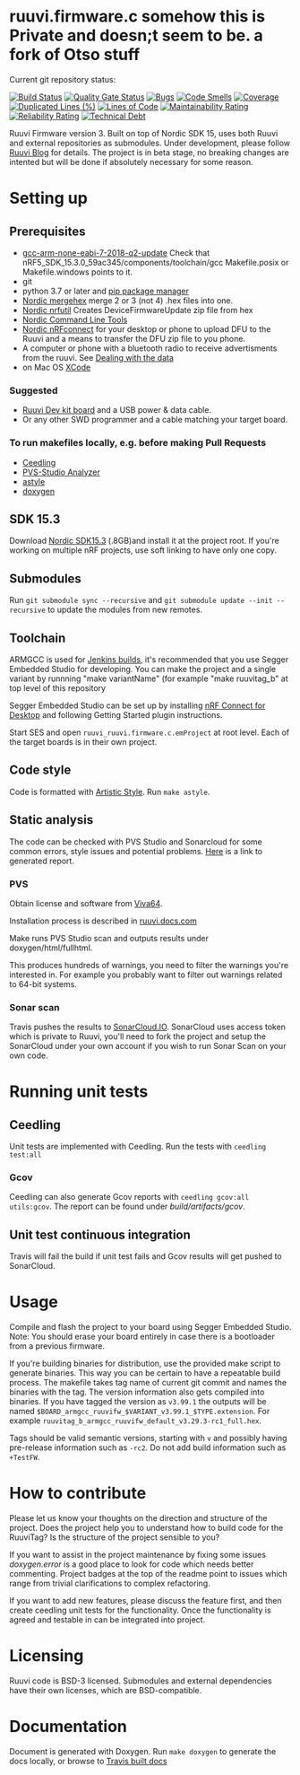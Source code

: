 # ruuvi.firmware.c  somehow this is Private and doesn;t seem to be. a fork of Otso stuff
Current git repository status:

[![Build Status](https://jenkins.ruuvi.com/buildStatus/icon?job=ruuvi.firmware.c+-+deploy)](https://jenkins.ruuvi.com/job/ruuvi.firmware.c%20-%20deploy/)
[![Quality Gate Status](https://sonarcloud.io/api/project_badges/measure?project=ruuvi_ruuvi.firmware.c&metric=alert_status)](https://sonarcloud.io/dashboard?id=ruuvi_ruuvi.firmware.c)
[![Bugs](https://sonarcloud.io/api/project_badges/measure?project=ruuvi_ruuvi.firmware.c&metric=bugs)](https://sonarcloud.io/dashboard?id=ruuvi_ruuvi.firmware.c)
[![Code Smells](https://sonarcloud.io/api/project_badges/measure?project=ruuvi_ruuvi.firmware.c&metric=code_smells)](https://sonarcloud.io/dashboard?id=ruuvi_ruuvi.firmware.c)
[![Coverage](https://sonarcloud.io/api/project_badges/measure?project=ruuvi_ruuvi.firmware.c&metric=coverage)](https://sonarcloud.io/dashboard?id=ruuvi_ruuvi.firmware.c)
[![Duplicated Lines (%)](https://sonarcloud.io/api/project_badges/measure?project=ruuvi_ruuvi.firmware.c&metric=duplicated_lines_density)](https://sonarcloud.io/dashboard?id=ruuvi_ruuvi.firmware.c)
[![Lines of Code](https://sonarcloud.io/api/project_badges/measure?project=ruuvi_ruuvi.firmware.c&metric=ncloc)](https://sonarcloud.io/dashboard?id=ruuvi_ruuvi.firmware.c)
[![Maintainability Rating](https://sonarcloud.io/api/project_badges/measure?project=ruuvi_ruuvi.firmware.c&metric=sqale_rating)](https://sonarcloud.io/dashboard?id=ruuvi_ruuvi.firmware.c)
[![Reliability Rating](https://sonarcloud.io/api/project_badges/measure?project=ruuvi_ruuvi.firmware.c&metric=reliability_rating)](https://sonarcloud.io/dashboard?id=ruuvi_ruuvi.firmware.c)
[![Technical Debt](https://sonarcloud.io/api/project_badges/measure?project=ruuvi_ruuvi.firmware.c&metric=sqale_index)](https://sonarcloud.io/dashboard?id=ruuvi_ruuvi.firmware.c)

Ruuvi Firmware version 3. Built on top of Nordic SDK 15, uses both Ruuvi and external repositories as submodules.
Under development, please follow [Ruuvi Blog](https://ruuvi.com/blog/) for details. The project is in beta stage, no breaking changes are intented but will be done if absolutely necessary for some reason.  

# Setting up

## Prerequisites
* [gcc-arm-none-eabi-7-2018-q2-update](https://developer.arm.com/tools-and-software/open-source-software/developer-tools/gnu-toolchain/gnu-rm/downloads/7-2018-q2-update) Check that nRF5_SDK_15.3.0_59ac345/components/toolchain/gcc  Makefile.posix or Makefile.windows points to it.
* git
* python 3.7 or later and [pip package manager](https://pypi.org/project/pip/)
* [Nordic mergehex](https://infocenter.nordicsemi.com/index.jsp?topic=%2Fug_nrfutil%2FUG%2Fnrfutil%2Fnrfutil_intro.html) merge 2 or 3 (not 4) .hex files into one.
* [Nordic nrfutil](https://infocenter.nordicsemi.com/index.jsp?topic=%2Fug_nrfutil%2FUG%2Fnrfutil%2Fnrfutil_intro.html) Creates DeviceFirmwareUpdate zip file from hex
* [Nordic Command Line Tools](https://www.nordicsemi.com/Software-and-tools/Development-Tools/nRF-Command-Line-Tools/Download)
* [Nordic nRFconnect](https://www.nordicsemi.com/Software-and-tools/Development-Tools/nRF-Connect-for-desktop) for your desktop or phone to upload DFU to the Ruuvi and a means to transfer the DFU zip file to you phone.
* A computer or phone with a bluetooth radio to receive advertisments from the ruuvi. See [Dealing with the data](https://github.com/ruuvi/ruuvitag_fw/wiki/Dealing-with-the-data)
* on Mac OS [XCode](https://wilsonmar.github.io/xcode/)

### Suggested 
* [Ruuvi Dev kit board](https://shop.ruuvi.com/product/devkit/) and a USB power & data cable.
* Or any other SWD programmer and a cable matching your target board. 
 
### To run makefiles locally, e.g. before making Pull Requests
* [Ceedling](http://www.throwtheswitch.org/ceedling)
* [PVS-Studio Analyzer](https://www.viva64.com/en/pvs-studio/) 
* [astyle](https://sourceforge.net/projects/astyle/files/)
* [doxygen](https://www.doxygen.nl/index.html)

## SDK 15.3
Download [Nordic SDK15.3](https://developer.nordicsemi.com/nRF5_SDK/nRF5_SDK_v15.x.x/) (.8GB)and install it at the project root.
If you're working on multiple nRF projects, use soft linking to have only one copy.

## Submodules
Run `git submodule sync --recursive` and `git submodule update --init --recursive` to update the modules from new remotes. 

## Toolchain
ARMGCC is used for [Jenkins builds](http://jenkins.ruuvi.com/job/ruuvi.firmware.c/), it's recommended that you use Segger Embedded Studio for developing. You can make the project and a single variant by runnning "make variantName" (for example "make ruuvitag_b" at top level of this repository
 
Segger Embedded Studio can be set up by installing [nRF Connect for Desktop](https://www.nordicsemi.com/?sc_itemid=%7BB935528E-8BFA-42D9-8BB5-83E2A5E1FF5C%7D) 
and following Getting Started plugin instructions.

Start SES and open `ruuvi_ruuvi.firmware.c.emProject` at root level. Each of the target boards is in their own project.

## Code style
Code is formatted with [Artistic Style](http://astyle.sourceforge.net). 
Run `make astyle`.

## Static analysis
The code can be checked with PVS Studio and Sonarcloud for some common errors, style issues and potential problems. [Here](https://ruuvi.github.io/ruuvi.firmware.c/fullhtml/index.html) is a link to generated report.


### PVS
Obtain license and software from [Viva64](https://www.viva64.com/en/pvs-studio/).

Installation process is described in [ruuvi.docs.com](https://docs.ruuvi.com/toolchain/pvs-studio)

Make runs PVS Studio scan and outputs results under doxygen/html/fullhtml. 

This produces hundreds of warnings, you need to filter the warnings you're interested in. For example you probably want to filter out warnings related to 64-bit systems. 

### Sonar scan
Travis pushes the results to [SonarCloud.IO](https://sonarcloud.io/dashboard?id=ruuvi_ruuvi.firmware.c).
SonarCloud uses access token which is private to Ruuvi, you'll need to fork the project and setup
the SonarCloud under your own account if you wish to run Sonar Scan on your own code.

# Running unit tests
## Ceedling
Unit tests are implemented with Ceedling. Run the tests with
`ceedling test:all`

### Gcov
Ceedling can also generate Gcov reports with `ceedling gcov:all utils:gcov`.
The report can be found under _build/artifacts/gcov_.

## Unit test continuous integration
Travis will fail the build if unit test fails and Gcov results will get pushed to SonarCloud.

# Usage
Compile and flash the project to your board using Segger Embedded Studio. 
Note: You should erase your board entirely in case there is a bootloader from a previous firmware.

If you're building binaries for distribution, use the provided make script to generate binaries.
This way you can be certain to have a repeatable build process. The makefile takes tag name of current git commit
and names the binaries with the tag. The version information also gets compiled into binaries. 
If you have tagged the version as `v3.99.1` the outputs will be named `$BOARD_armgcc_ruuvifw_$VARIANT_v3.99.1_$TYPE.extension`.
For example `ruuvitag_b_armgcc_ruuvifw_default_v3.29.3-rc1_full.hex`. 

Tags should be valid semantic versions, starting with `v` and possibly having pre-release information such as `-rc2`. Do not add build information such as `+TestFW`.

# How to contribute
Please let us know your thoughts on the direction and structure of the project. Does the project help you to understand how to build code for the RuuviTag?
Is the structure of the project sensible to you? 

If you want to assist in the project maintenance by fixing some issues _doxygen.error_ is
a good place to look for code which needs better commenting. Project badges at the top of the
readme point to issues which range from trivial clarifications to complex refactoring. 

If you want to add new features, please discuss the feature first, and then create ceedling
unit tests for the functionality. Once the functionality is agreed and testable in can be integrated
into project.

# Licensing
Ruuvi code is BSD-3 licensed. Submodules and external dependencies have their own licenses, which are BSD-compatible.

# Documentation
Document is generated with Doxygen. Run `make doxygen` to generate the docs locally, or
browse to [Travis built docs](https://ruuvi.github.io/ruuvi.firmware.c)

